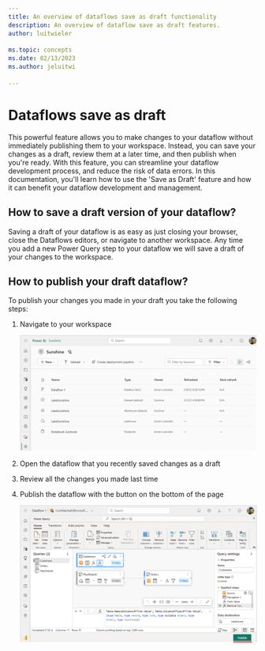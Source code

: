 ```yaml
---
title: An overview of dataflows save as draft functionality
description: An overview of dataflow save as draft features.
author: luitwieler

ms.topic: concepts
ms.date: 02/13/2023
ms.author: jeluitwi

---
```


# Dataflows save as draft

This powerful feature allows you to make changes to your dataflow without immediately publishing them to your workspace. Instead, you can save your changes as a draft, review them at a later time, and then publish when you're ready. With this feature, you can streamline your dataflow development process, and reduce the risk of data errors. In this documentation, you'll learn how to use the 'Save as Draft' feature and how it can benefit your dataflow development and management.

## How to save a draft version of your dataflow?

Saving a draft of your dataflow is as easy as just closing your browser, close the Dataflows editors, or navigate to another workspace. Any time you add a new Power Query step to your dataflow we will save a draft of your changes to the workspace.

## How to publish your draft dataflow?

To publish your changes you made in your draft you take the following steps:

1. Navigate to your workspace

    ![Workspace view](./media/dataflowsgen2-savedraft/workspace-view.png)

1. Open the dataflow that you recently saved changes as a draft
1. Review all the changes you made last time
1. Publish the dataflow with the button on the bottom of the page

    ![Publish Dataflow](./media/dataflowsgen2-savedraft/publish-dataflow.png)
